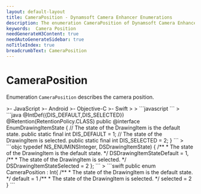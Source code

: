 ```yaml
---
layout: default-layout
title: CameraPosition - Dynamsoft Camera Enhancer Enumerations
description: The enumeration CameraPosition of Dynamsoft Camera Enhancer describes the camera position.
keywords:  Camera Position
needGenerateH3Content: true
needAutoGenerateSidebar: true
noTitleIndex: true
breadcrumbText: CameraPosition
---
```


# CameraPosition

Enumeration `CameraPosition` describes the camera position.

<div class="sample-code-prefix template2"></div>
   >- JavaScript
   >- Android
   >- Objective-C
   >- Swift
   >
>
```javascript
```
>
```java
@IntDef({DIS_DEFAULT,DIS_SELECTED})
@Retention(RetentionPolicy.CLASS)
public @interface EnumDrawingItemState {
   // The state of the DrawingItem is the default state.
   public static final int DIS_DEFAULT = 1;
   // The state of the DrawingItem is selected.
   public static final int DIS_SELECTED = 2;
}
```
>
```objc
typedef NS_ENUM(NSInteger, DSDrawingItemState) {
   /**
    * The state of the DrawingItem is the default state.
    */
   DSDrawingItemStateDefault = 1,
   /**
    * The state of the DrawingItem is selected.
    */
   DSDrawingItemStateSelected = 2
};
```
>
```swift
public enum CameraPosition : Int{
   /**
    * The state of the DrawingItem is the default state.
    */
   default = 1
   /**
    * The state of the DrawingItem is selected.
    */
   selected = 2
}
```
